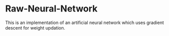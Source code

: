 # Raw-Neural-Network
This is an implementation of an artificial neural network which uses gradient descent for weight updation.
